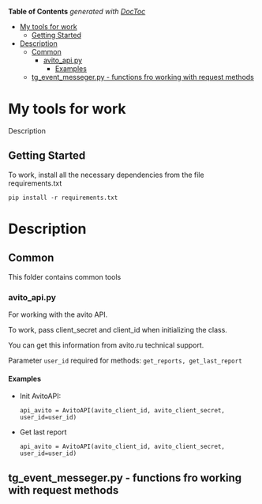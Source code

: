 <!-- START doctoc generated TOC please keep comment here to allow auto update -->
<!-- DON'T EDIT THIS SECTION, INSTEAD RE-RUN doctoc TO UPDATE -->
**Table of Contents**  *generated with [DocToc](https://github.com/thlorenz/doctoc)*

- [My tools for work](#my-tools-for-work)
  - [Getting Started](#getting-started)
- [Description](#description)
  - [Common](#common)
    - [avito_api.py](#avito_apipy)
      - [Examples](#examples)
  - [tg_event_messeger.py - functions fro working with request methods](#tg_event_messegerpy---functions-fro-working-with-request-methods)

<!-- END doctoc generated TOC please keep comment here to allow auto update -->


# My tools for work
Description

## Getting Started
To work, install all the necessary dependencies from the file requirements.txt
```
pip install -r requirements.txt
```

# Description

## Common
This folder contains common tools
### avito_api.py

For working with the avito API.

To work, pass client_secret and client_id when initializing the class. 

You can get this information from avito.ru technical support.

Parameter `user_id` required for methods: `get_reports, get_last_report`

#### Examples
- Init AvitoAPI:

    ```
    api_avito = AvitoAPI(avito_client_id, avito_client_secret, user_id=user_id)
    ```
- Get last report

    ```
    api_avito = AvitoAPI(avito_client_id, avito_client_secret, user_id=user_id)
    ```

##  tg_event_messeger.py - functions fro working with request methods